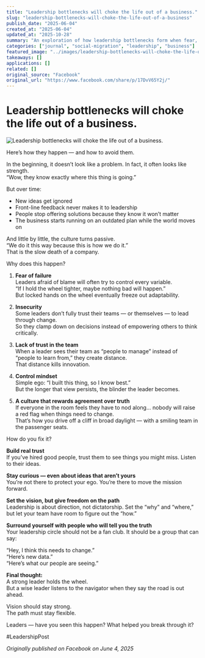 ```yaml
---
title: "Leadership bottlenecks will choke the life out of a business."
slug: "leadership-bottlenecks-will-choke-the-life-out-of-a-business"
publish_date: "2025-06-04"
created_at: "2025-06-04"
updated_at: "2025-10-28"
summary: "An exploration of how leadership bottlenecks form when fear, insecurity, and control stifle innovation—and how trust, curiosity, and flexibility restore growth."
categories: ["journal", "social-migration", "leadership", "business"]
featured_image: "../images/leadership-bottlenecks-will-choke-the-life-out-of-a-business.jpg"
takeaways: []
applications: []
related: []
original_source: "Facebook"
original_url: "https://www.facebook.com/share/p/17DvV65Y2j/"
---
```


# Leadership bottlenecks will choke the life out of a business.

![Leadership bottlenecks will choke the life out of a business.](../images/leadership-bottlenecks-will-choke-the-life-out-of-a-business.jpg)

Here’s how they happen — and how to avoid them.

In the beginning, it doesn’t look like a problem. In fact, it often looks like strength.  
“Wow, they know exactly where this thing is going.”

But over time:
* New ideas get ignored  
* Front-line feedback never makes it to leadership  
* People stop offering solutions because they know it won’t matter  
* The business starts running on an outdated plan while the world moves on  

And little by little, the culture turns passive.  
“We do it this way because this is how we do it.”  
That is the slow death of a company.  

Why does this happen?  

1. **Fear of failure**  
Leaders afraid of blame will often try to control every variable.  
“If I hold the wheel tighter, maybe nothing bad will happen.”  
But locked hands on the wheel eventually freeze out adaptability.  

2. **Insecurity**  
Some leaders don’t fully trust their teams — or themselves — to lead through change.  
So they clamp down on decisions instead of empowering others to think critically.  

3. **Lack of trust in the team**  
When a leader sees their team as “people to manage” instead of “people to learn from,” they create distance.  
That distance kills innovation.  

4. **Control mindset**  
Simple ego: “I built this thing, so I know best.”  
But the longer that view persists, the blinder the leader becomes.  

5. **A culture that rewards agreement over truth**  
If everyone in the room feels they have to nod along... nobody will raise a red flag when things need to change.  
That’s how you drive off a cliff in broad daylight — with a smiling team in the passenger seats.  

How do you fix it?  

**Build real trust**  
If you’ve hired good people, trust them to see things you might miss. Listen to their ideas.  

**Stay curious — even about ideas that aren’t yours**  
You’re not there to protect your ego. You’re there to move the mission forward.  

**Set the vision, but give freedom on the path**  
Leadership is about direction, not dictatorship. Set the “why” and “where,” but let your team have room to figure out the “how.”  

**Surround yourself with people who will tell you the truth**  
Your leadership circle should not be a fan club. It should be a group that can say:  

“Hey, I think this needs to change.”  
“Here’s new data.”  
“Here’s what our people are seeing.”  

**Final thought:**  
A strong leader holds the wheel.  
But a wise leader listens to the navigator when they say the road is out ahead.  

Vision should stay strong.  
The path must stay flexible.  

Leaders — have you seen this happen? What helped you break through it?  

#LeadershipPost  

*Originally published on Facebook on June 4, 2025*

